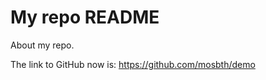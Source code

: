 My repo README
===================

About my repo.

The link to GitHub now is:
https://github.com/mosbth/demo
